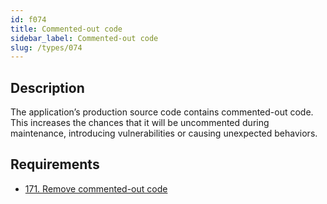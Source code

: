 ```yaml
---
id: f074
title: Commented-out code
sidebar_label: Commented-out code
slug: /types/074
---
```


## Description

The application’s production source code
contains commented-out code.
This increases the chances
that it will be uncommented during maintenance,
introducing vulnerabilities
or causing unexpected behaviors.

## Requirements

- [171. Remove commented-out code](/criteria/source/171)
